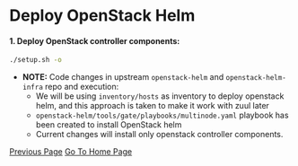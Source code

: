 # Deploy OpenStack Helm

#### 1. Deploy OpenStack controller components:
```bash
./setup.sh -o
```

- **NOTE:** Code changes in upstream `openstack-helm` and `openstack-helm-infra` repo and execution:
  * We will be using `inventory/hosts` as inventory to deploy openstack helm, and this approach is taken to make it work with zuul later
  * `openstack-helm/tools/gate/playbooks/multinode.yaml` playbook has been created to install OpenStack helm
  * Current changes will install only openstack controller components.

[Previous Page](../INDEX.md)
[Go To Home Page](../../README.md)
